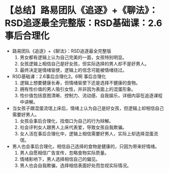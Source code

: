 # 【总结】路易团队《追逐》+《聊法》：RSD追逐最全完整版：RSD基础课：2.6事后合理化

-   路易团队《追逐》+《聊法》：RSD追逐最全完整版
    1.  男女都有逻辑上认为自己完美的一面，女孩特别明显。
    2.  女孩逻辑上相信自己是好女孩，但实际选择的男人却不是好男人。
    3.  最终决定是情绪驱使，逻辑上的信念可能被情绪绕过。
-   RSD基础课：2.6事后合理化2。6啊 事后合理化
    1.  逻辑上想要健康长寿，但情绪驱使下还是选择不健康的食物。
    2.  拥有性价值的男人吸引女性，并非因为表面上的混蛋形象。
    3.  性价值包括意图清晰、控制力、流动感、自我娱乐，详细内容在追逐课程中讲解。
-   当女孩子跟混蛋流氓上床后，情绪上认为自己是好女孩，但逻辑上却相信自己需要好男人。
    1.  女孩会事后合理化，找借口为自己的行为辩解。
    2.  社会评判女人跟男人上床代表爱，导致女孩自我欺骗。
    3.  女人活在事后合理化中，逻辑上相信需要好男人，实际上却选择混蛋流氓。
-   男人也会事后合理化，相信自己选择的食物是健康的，只因为带来好情绪。
    1.  男人自愿相信广告宣传，忽略食物实际质量。
    2.  情绪影响下，男人选择相信自己的偏见。
    3.  男人也会自我欺骗，选择相信表面好处而忽视实际情况。